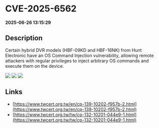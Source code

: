 # CVE-2025-6562

**2025-06-26 13:15:29**

## Description
Certain hybrid DVR models (HBF-09KD and HBF-16NK) from Hunt Electronic have an OS Command Injection vulnerability, allowing remote attackers with regular privileges to inject arbitrary OS commands and execute them on the device.

![](https://img.shields.io/static/v1?label=Score&message=8.7&color=red)
![](https://img.shields.io/static/v1?label=Severity&message=HIGH&color=red)
![](https://img.shields.io/static/v1?label=CWE&message=RCE&color=green)

## Links
- [https://www.twcert.org.tw/en/cp-139-10202-f957b-2.html](https://www.twcert.org.tw/en/cp-139-10202-f957b-2.html)
- [https://www.twcert.org.tw/tw/cp-132-10201-044e9-1.html](https://www.twcert.org.tw/tw/cp-132-10201-044e9-1.html)
